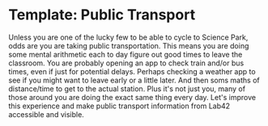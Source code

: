 # Template: Public Transport

Unless you are one of the lucky few to be able to cycle to Science Park, odds are you are taking public transportation. This means you are doing some mental arithmetic each to day figure out good times to leave the classroom. You are probably opening an app to check train and/or bus times, even if just for potential delays. Perhaps checking a weather app to see if you might want to leave early or a little later. And then soms maths of distance/time to get to the actual station. Plus it's not just you, many of those around you are doing the exact same thing every day. Let's improve this experience and make public transport information from Lab42 accessible and visible.

